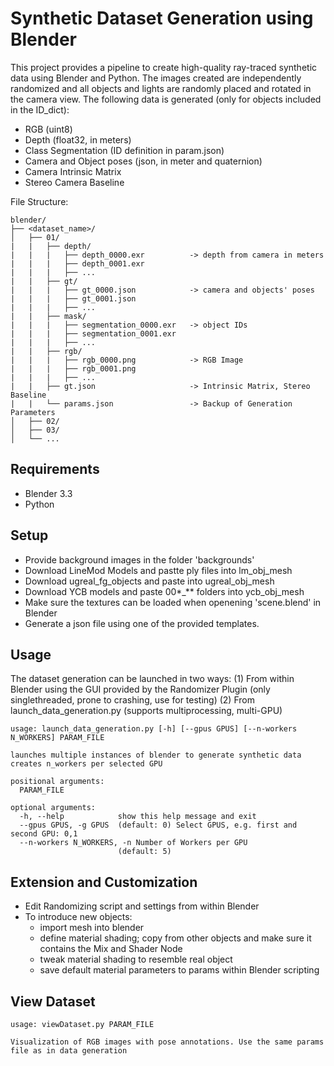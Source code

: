 # Synthetic Dataset Generation using Blender
This project provides a pipeline to create high-quality ray-traced synthetic data using Blender and Python. The images created are independently randomized and all objects and lights are randomly placed and rotated in the camera view. 
The following data is generated (only for objects included in the ID_dict):
- RGB (uint8)
- Depth (float32, in meters)
- Class Segmentation (ID definition in param.json)
- Camera and Object poses (json, in meter and quaternion)
- Camera Intrinsic Matrix
- Stereo Camera Baseline

File Structure:
```
blender/
├── <dataset_name>/
│   ├── 01/
|	|	├── depth/
|	|	|	├── depth_0000.exr 			-> depth from camera in meters
|	|	|	├── depth_0001.exr
|	|	|	├── ...
|	|	├── gt/
|	|	|	├── gt_0000.json 			-> camera and objects' poses
|	|	|	├── gt_0001.json
|	|	|	├── ...
|	|	├── mask/
|	|	|	├── segmentation_0000.exr 	-> object IDs
|	|	|	├── segmentation_0001.exr
|	|	|	├── ...
|	|	├── rgb/
|	|	|	├── rgb_0000.png 			-> RGB Image
|	|	|	├── rgb_0001.png
|	|	|	├── ...
|	|	├── gt.json 					-> Intrinsic Matrix, Stereo Baseline
|	|	└── params.json					-> Backup of Generation Parameters
│   ├── 02/
│   ├── 03/
│   └── ...
```

## Requirements
- Blender 3.3
- Python

## Setup
- Provide background images in the folder 'backgrounds'
- Download LineMod Models and pastte ply files into lm_obj_mesh
- Download ugreal_fg_objects and paste into ugreal_obj_mesh
- Download YCB models and paste 00*_** folders into ycb_obj_mesh
- Make sure the textures can be loaded when openening 'scene.blend' in Blender
- Generate a json file using one of the provided templates.

## Usage
The dataset generation can be launched in two ways:
(1) From within Blender using the GUI provided by the Randomizer Plugin (only singlethreaded, prone to crashing, use for testing)
(2) From launch_data_generation.py (supports multiprocessing, multi-GPU)
```
usage: launch_data_generation.py [-h] [--gpus GPUS] [--n-workers N_WORKERS] PARAM_FILE

launches multiple instances of blender to generate synthetic data creates n_workers per selected GPU

positional arguments:
  PARAM_FILE

optional arguments:
  -h, --help            show this help message and exit
  --gpus GPUS, -g GPUS  (default: 0) Select GPUS, e.g. first and second GPU: 0,1
  --n-workers N_WORKERS, -n Number of Workers per GPU
                        (default: 5)
```

## Extension and Customization
- Edit Randomizing script and settings from within Blender
- To introduce new objects:
	- import mesh into blender
	- define material shading; copy from other objects and make sure it contains the Mix and Shader Node
	- tweak material shading to resemble real object
	- save default material parameters to params within Blender scripting

## View Dataset
```
usage: viewDataset.py PARAM_FILE

Visualization of RGB images with pose annotations. Use the same params file as in data generation
```